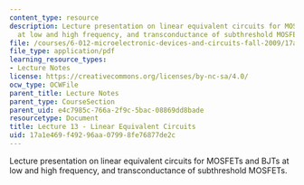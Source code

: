 ```yaml
---
content_type: resource
description: Lecture presentation on linear equivalent circuits for MOSFETs and BJTs
  at low and high frequency, and transconductance of subthreshold MOSFETs.
file: /courses/6-012-microelectronic-devices-and-circuits-fall-2009/17a1e469f49296aa07998fe76877de2c_MIT6_012F09_lec13.pdf
file_type: application/pdf
learning_resource_types:
- Lecture Notes
license: https://creativecommons.org/licenses/by-nc-sa/4.0/
ocw_type: OCWFile
parent_title: Lecture Notes
parent_type: CourseSection
parent_uid: e4c7985c-766a-2f9c-5bac-08869dd8bade
resourcetype: Document
title: Lecture 13 - Linear Equivalent Circuits
uid: 17a1e469-f492-96aa-0799-8fe76877de2c
---
```

Lecture presentation on linear equivalent circuits for MOSFETs and BJTs at low and high frequency, and transconductance of subthreshold MOSFETs.